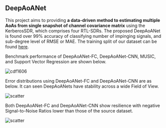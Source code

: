 ## DeepAoANet

This project aims to providing **a data-driven method to estimating multiple AoAs from single snapshot of channel covariance matrix** using the KerberosSDR, which comprises four RTL-SDRs. The proposed DeepAoANet is found over 99% accuracy of classifying number of impinging signals, and sub-degree level of RMSE or MAE. The training split of our dataset can be found [here](https://drive.google.com/drive/folders/1421NOSQcveTE-TpKAM6cPg3SN_vatJPQ?usp=sharing).

Benchmark performance of DeepAoANet-FC, DeepAoANet-CNN, MUSIC, and Support Vector Regression are shown below.

![cdf1606](https://github.com/zdai257/GPSLoRaRX/blob/main/doc/CDF_Xx-ym4.png)

Error distributions using DeepAoANet-FC and DeepAoANet-CNN are as below. It can seen DeepAoANets have stability across a wide Field of View.

![scatter](https://github.com/zdai257/GPSLoRaRX/blob/main/doc/Shaded_deepaoanet.png)

Both DeepAoANet-FC and DeepAoANet-CNN show resilience with negative Signal-to-Noise Ratios lower than those of the source dataset.

![scatter](https://github.com/zdai257/GPSLoRaRX/blob/main/doc/SNR4.png)

